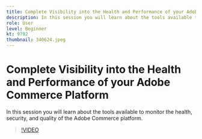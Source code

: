 ```yaml
---
title: Complete Visibility into the Health and Performance of your Adobe Commerce Platform
description: In this session you will learn about the tools available to monitor the health, security, and quality of the Adobe Commerce platform.
role: User
level: Beginner
kt: 9792
thumbnail: 340624.jpeg
---
```


# Complete Visibility into the Health and Performance of your Adobe Commerce Platform

In this session you will learn about the tools available to monitor the health, security, and quality of the Adobe Commerce platform.

>[!VIDEO](https://video.tv.adobe.com/v/340624/?quality=12&learn=on)
